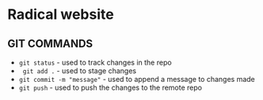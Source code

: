 # Radical website 

## GIT COMMANDS

- `git status` - used to track changes in the repo
- ` git add .` - used to stage changes 
- `git commit -m "message"` - used to append a message to changes made
- `git push` - used to push the changes to the remote repo

